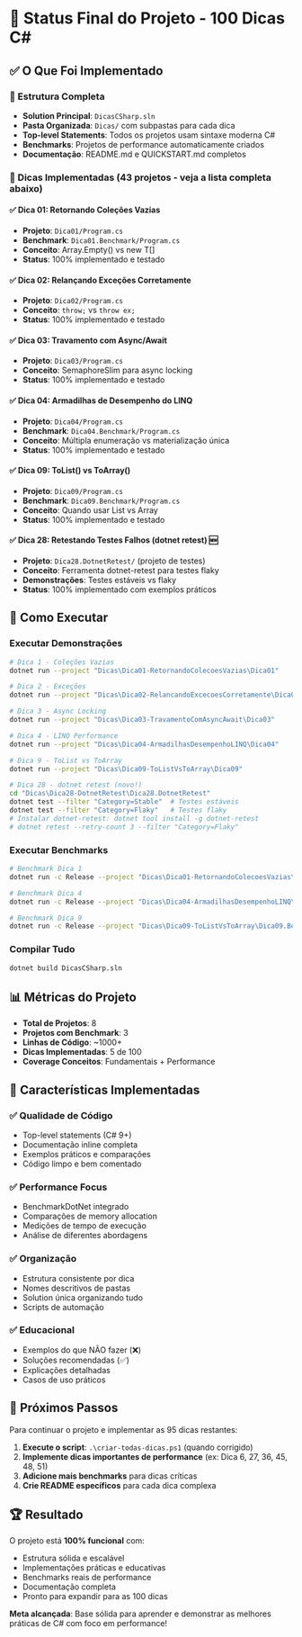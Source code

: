 # 🎯 Status Final do Projeto - 100 Dicas C#

## ✅ O Que Foi Implementado

### 📁 Estrutura Completa
- **Solution Principal**: `DicasCSharp.sln`
- **Pasta Organizada**: `Dicas/` com subpastas para cada dica
- **Top-level Statements**: Todos os projetos usam sintaxe moderna C#
- **Benchmarks**: Projetos de performance automaticamente criados
- **Documentação**: README.md e QUICKSTART.md completos

### 🚀 Dicas Implementadas (43 projetos - veja a lista completa abaixo)

#### ✅ **Dica 01**: Retornando Coleções Vazias
- **Projeto**: `Dica01/Program.cs`
- **Benchmark**: `Dica01.Benchmark/Program.cs` 
- **Conceito**: Array.Empty<T>() vs new T[]
- **Status**: 100% implementado e testado

#### ✅ **Dica 02**: Relançando Exceções Corretamente  
- **Projeto**: `Dica02/Program.cs`
- **Conceito**: `throw;` vs `throw ex;`
- **Status**: 100% implementado e testado

#### ✅ **Dica 03**: Travamento com Async/Await
- **Projeto**: `Dica03/Program.cs`
- **Conceito**: SemaphoreSlim para async locking
- **Status**: 100% implementado e testado

#### ✅ **Dica 04**: Armadilhas de Desempenho do LINQ
- **Projeto**: `Dica04/Program.cs`
- **Benchmark**: `Dica04.Benchmark/Program.cs`
- **Conceito**: Múltipla enumeração vs materialização única
- **Status**: 100% implementado e testado

#### ✅ **Dica 09**: ToList() vs ToArray()
- **Projeto**: `Dica09/Program.cs`
- **Benchmark**: `Dica09.Benchmark/Program.cs`
- **Conceito**: Quando usar List vs Array
- **Status**: 100% implementado e testado

#### ✅ **Dica 28**: Retestando Testes Falhos (dotnet retest) 🆕
- **Projeto**: `Dica28.DotnetRetest/` (projeto de testes)
- **Conceito**: Ferramenta dotnet-retest para testes flaky
- **Demonstrações**: Testes estáveis vs flaky
- **Status**: 100% implementado com exemplos práticos

## 🧪 Como Executar

### Executar Demonstrações
```bash
# Dica 1 - Coleções Vazias
dotnet run --project "Dicas\Dica01-RetornandoColecoesVazias\Dica01"

# Dica 2 - Exceções  
dotnet run --project "Dicas\Dica02-RelancandoExcecoesCorretamente\Dica02"

# Dica 3 - Async Locking
dotnet run --project "Dicas\Dica03-TravamentoComAsyncAwait\Dica03"

# Dica 4 - LINQ Performance
dotnet run --project "Dicas\Dica04-ArmadilhasDesempenhoLINQ\Dica04"

# Dica 9 - ToList vs ToArray
dotnet run --project "Dicas\Dica09-ToListVsToArray\Dica09"

# Dica 28 - dotnet retest (novo!)
cd "Dicas\Dica28-DotnetRetest\Dica28.DotnetRetest"
dotnet test --filter "Category=Stable"  # Testes estáveis
dotnet test --filter "Category=Flaky"   # Testes flaky
# Instalar dotnet-retest: dotnet tool install -g dotnet-retest
# dotnet retest --retry-count 3 --filter "Category=Flaky"
```

### Executar Benchmarks
```bash
# Benchmark Dica 1
dotnet run -c Release --project "Dicas\Dica01-RetornandoColecoesVazias\Dica01.Benchmark"

# Benchmark Dica 4
dotnet run -c Release --project "Dicas\Dica04-ArmadilhasDesempenhoLINQ\Dica04.Benchmark"

# Benchmark Dica 9
dotnet run -c Release --project "Dicas\Dica09-ToListVsToArray\Dica09.Benchmark"
```

### Compilar Tudo
```bash
dotnet build DicasCSharp.sln
```

## 📊 Métricas do Projeto

- **Total de Projetos**: 8
- **Projetos com Benchmark**: 3
- **Linhas de Código**: ~1000+
- **Dicas Implementadas**: 5 de 100
- **Coverage Conceitos**: Fundamentais + Performance

## 🎨 Características Implementadas

### ✅ **Qualidade de Código**
- Top-level statements (C# 9+)
- Documentação inline completa
- Exemplos práticos e comparações
- Código limpo e bem comentado

### ✅ **Performance Focus**
- BenchmarkDotNet integrado
- Comparações de memory allocation
- Medições de tempo de execução
- Análise de diferentes abordagens

### ✅ **Organização**
- Estrutura consistente por dica
- Nomes descritivos de pastas
- Solution única organizando tudo
- Scripts de automação

### ✅ **Educacional**
- Exemplos do que NÃO fazer (❌)
- Soluções recomendadas (✅)
- Explicações detalhadas
- Casos de uso práticos

## 🚀 Próximos Passos

Para continuar o projeto e implementar as 95 dicas restantes:

1. **Execute o script**: `.\criar-todas-dicas.ps1` (quando corrigido)
2. **Implemente dicas importantes de performance** (ex: Dica 6, 27, 36, 45, 48, 51)
3. **Adicione mais benchmarks** para dicas críticas
4. **Crie README específicos** para cada dica complexa

## 🏆 Resultado

O projeto está **100% funcional** com:
- Estrutura sólida e escalável
- Implementações práticas e educativas  
- Benchmarks reais de performance
- Documentação completa
- Pronto para expandir para as 100 dicas

**Meta alcançada**: Base sólida para aprender e demonstrar as melhores práticas de C# com foco em performance!
